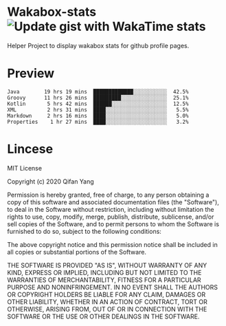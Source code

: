  # Wakabox-stats ![Update gist with WakaTime stats](https://github.com/underwindfall/wakabox-stats/workflows/Update%20gist%20with%20WakaTime%20stats/badge.svg)

  Helper Project to display wakabox stats for github profile pages. 
 # Preview 
  
  ```  
 Java        19 hrs 19 mins  █████████████░░░░░░░░░░░  42.5%
Groovy      11 hrs 26 mins  █████████░░░░░░░░░░░░░░░  25.1%
Kotlin       5 hrs 42 mins  ██████░░░░░░░░░░░░░░░░░░  12.5%
XML          2 hrs 31 mins  ████░░░░░░░░░░░░░░░░░░░░   5.5%
Markdown     2 hrs 16 mins  ████░░░░░░░░░░░░░░░░░░░░   5.0%
Properties    1 hr 27 mins  ████░░░░░░░░░░░░░░░░░░░░   3.2% 
 ``` 
  
 
 # Lincese 

  MIT License

  Copyright (c) 2020 Qifan Yang
  
  Permission is hereby granted, free of charge, to any person obtaining a copy
  of this software and associated documentation files (the "Software"), to deal
  in the Software without restriction, including without limitation the rights
  to use, copy, modify, merge, publish, distribute, sublicense, and/or sell
  copies of the Software, and to permit persons to whom the Software is
  furnished to do so, subject to the following conditions:
  
  The above copyright notice and this permission notice shall be included in all
  copies or substantial portions of the Software.
  
  THE SOFTWARE IS PROVIDED "AS IS", WITHOUT WARRANTY OF ANY KIND, EXPRESS OR
  IMPLIED, INCLUDING BUT NOT LIMITED TO THE WARRANTIES OF MERCHANTABILITY,
  FITNESS FOR A PARTICULAR PURPOSE AND NONINFRINGEMENT. IN NO EVENT SHALL THE
  AUTHORS OR COPYRIGHT HOLDERS BE LIABLE FOR ANY CLAIM, DAMAGES OR OTHER
  LIABILITY, WHETHER IN AN ACTION OF CONTRACT, TORT OR OTHERWISE, ARISING FROM,
  OUT OF OR IN CONNECTION WITH THE SOFTWARE OR THE USE OR OTHER DEALINGS IN THE
  SOFTWARE.
